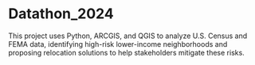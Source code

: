 # Datathon_2024
This project uses Python, ARCGIS, and QGIS to analyze U.S. Census and FEMA data, identifying high-risk lower-income neighborhoods and proposing relocation solutions to help stakeholders mitigate these risks.

